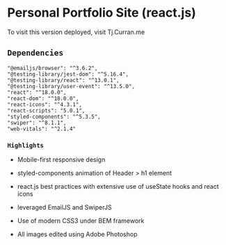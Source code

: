 # Personal Portfolio Site (react.js)

To visit this version deployed, visit Tj.Curran.me

## `Dependencies`

    "@emailjs/browser": "^3.6.2",
    "@testing-library/jest-dom": "^5.16.4",
    "@testing-library/react": "^13.0.1",
    "@testing-library/user-event": "^13.5.0",
    "react": "^18.0.0",
    "react-dom": "^18.0.0",
    "react-icons": "^4.3.1",
    "react-scripts": "5.0.1",
    "styled-components": "^5.3.5",
    "swiper": "^8.1.1",
    "web-vitals": "^2.1.4"

### `Highlights`

- Mobile-first responsive design

- styled-components animation of Header > h1 element

- react.js best practices with extensive use of useState hooks and react icons

- leveraged EmailJS and SwiperJS

- Use of modern CSS3 under BEM framework

- All images edited using Adobe Photoshop
